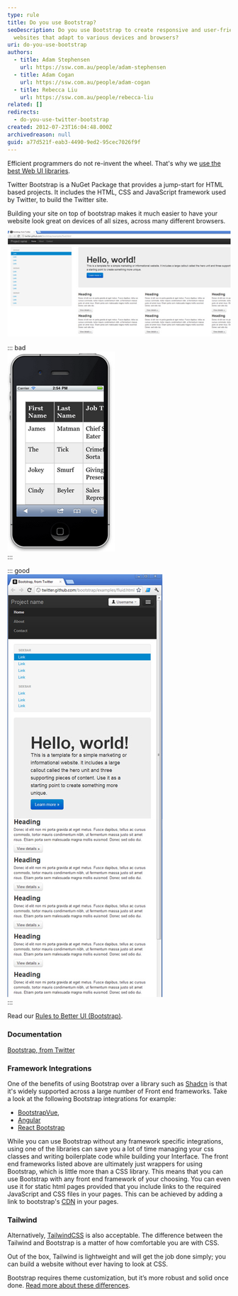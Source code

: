 ```yaml
---
type: rule
title: Do you use Bootstrap?
seoDescription: Do you use Bootstrap to create responsive and user-friendly
  websites that adapt to various devices and browsers?
uri: do-you-use-bootstrap
authors:
  - title: Adam Stephensen
    url: https://ssw.com.au/people/adam-stephensen
  - title: Adam Cogan
    url: https://ssw.com.au/people/adam-cogan
  - title: Rebecca Liu
    url: https://ssw.com.au/people/rebecca-liu
related: []
redirects:
  - do-you-use-twitter-bootstrap
created: 2012-07-23T16:04:48.000Z
archivedreason: null
guid: a77d521f-eab3-4490-9ed2-95cec7026f9f
---
```


Efficient programmers do not re-invent the wheel. That's why we [use the best Web UI libraries](/do-you-use-the-best-web-ui-libraries).

Twitter Bootstrap is a NuGet Package that provides a jump-start for HTML based projects. It includes the HTML, CSS and JavaScript framework used by Twitter, to build the Twitter site.

<!--endintro-->

Building your site on top of bootstrap makes it much easier to have your website look great on devices of all sizes, across many different browsers.

![Figure: This website template, along with many others is available as a starting point for building Bootstrap-based sites](bootstrap-1.jpg)

::: bad  
![Figure: Bad example - Many websites built by using tables for positioning would render poorly on smaller devices, and be hard to use](iphonenonresponsive.png)  
:::

::: good  
![Figure: Good example - Twitter Bootstrap uses many techniques to help make your site look great on different browsers, on all devices](bootstrap-3.jpg)  
:::

Read our [Rules to Better UI (Bootstrap)](/rules-to-better-ui-bootstrap).

### Documentation

[Bootstrap, from Twitter](https://github.com/twbs/bootstrap)

### Framework Integrations

One of the benefits of using Bootstrap over a library such as [Shadcn](https://ui.shadcn.com/) is that it's widely supported across a large number of Front end frameworks. Take a look at the following Bootstrap integrations for example:

- [BootstrapVue](https://bootstrap-vue.org/), 
- [Angular](https://ng-bootstrap.github.io/#/home)
- [React Bootstrap](https://react-bootstrap.netlify.app/)

While you can use Bootstrap without any framework specific integrations, using one of the libraries can save you a lot of time managing your css classes and writing boilerplate code while building your Interface. The front end frameworks listed above are ultimately just wrappers for using Bootstrap, which is little more than a CSS library. This means that you can use Bootstrap with any front end framework of your choosing. You can even use it for static html pages provided that you include links to the required JavaScript and CSS files in your pages. This can be achieved by adding a link to bootstrap's [CDN](https://getbootstrap.com/) in your pages.

### Tailwind

Alternatively, [TailwindCSS](https://tailwindcss.com/) is also acceptable. The difference between the Tailwind and Bootstrap is a matter of how comfortable you are with CSS.

Out of the box, Tailwind is lightweight and will get the job done simply; you can build a website without ever having to look at CSS.

Bootstrap requires theme customization, but it’s more robust and solid once done. [Read more about these differences](https://themesberg.com/blog/design/tailwind-css-vs-bootstrap).
